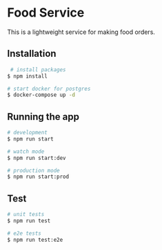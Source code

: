 # Food Service

This is a lightweight service for making food orders.

## Installation

```bash 
 # install packages
$ npm install

# start docker for postgres
$ docker-compose up -d
```

## Running the app

```bash
# development
$ npm run start

# watch mode
$ npm run start:dev

# production mode
$ npm run start:prod
```

## Test

```bash
# unit tests
$ npm run test

# e2e tests
$ npm run test:e2e
```

